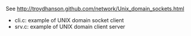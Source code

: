 
See http://troydhanson.github.com/network/Unix_domain_sockets.html

* cli.c: example of UNIX domain socket client 
* srv.c: example of UNIX domain client server
